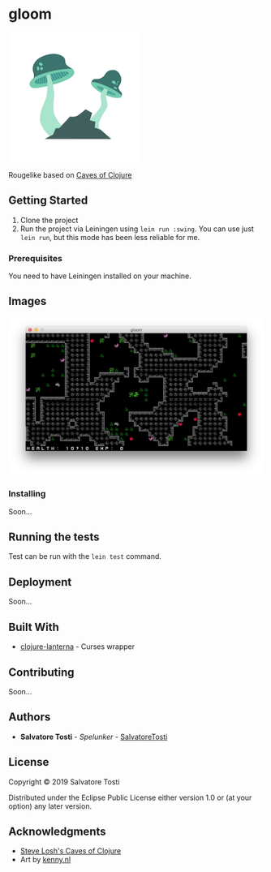 # gloom

![mushrooms](doc/mushrooms-256.png)

Rougelike based on [Caves of Clojure](http://stevelosh.com/blog/2012/07/caves-of-clojure-01/#clojure-lanterna)


## Getting Started

1. Clone the project
2. Run the project via Leiningen using `lein run :swing`.
You can use just `lein run`, but this mode has been less reliable for me.

### Prerequisites

You need to have Leiningen installed on your machine.

## Images

![gloom](doc/gloom.png)


### Installing

Soon...

## Running the tests

Test can be run with the `lein test` command.

## Deployment

Soon...

## Built With

* [clojure-lanterna](https://sjl.bitbucket.io/clojure-lanterna/) - Curses wrapper

## Contributing

Soon...

## Authors

* **Salvatore Tosti** - *Spelunker* - [SalvatoreTosti](https://github.com/SalvatoreTosti)

## License

Copyright © 2019 Salvatore Tosti

Distributed under the Eclipse Public License either version 1.0 or (at
your option) any later version.

## Acknowledgments

* [Steve Losh's Caves of Clojure](http://stevelosh.com/blog/2012/07/caves-of-clojure-01/)
* Art by [kenny.nl](https://www.kenney.nl/)
